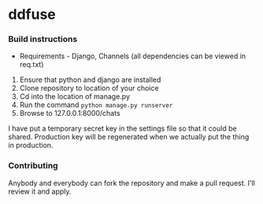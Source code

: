 # ddfuse

### Build instructions
* Requirements - Django, Channels (all dependencies can be viewed in req.txt)
1. Ensure that python and django are installed
2. Clone repository to location of your choice
3. Cd into the location of manage.py
4. Run the command `python manage.py runserver`
5. Browse to 127.0.0.1:8000/chats

I have put a temporary secret key in the settings file so that it could be shared. Production key will be regenerated when we actually put the thing in production.

### Contributing

Anybody and everybody can fork the repository and make a pull request. I'll review it and apply.
